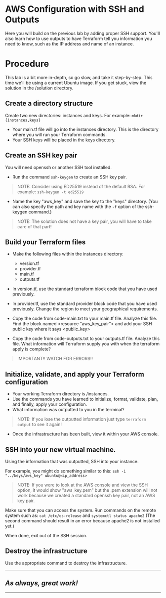 # AWS Configuration with SSH and Outputs
Here you will build on the previous lab by adding proper SSH support. You'll also learn how to use outputs to have Terraform tell you information you need to know, such as the IP address and name of an instance.

# Procedure
This lab is a bit more in-depth, so go slow, and take it step-by-step. This time we'll be using a current Ubuntu image. If you get stuck, view the solution in the /solution directory. 

## Create a directory structure
Create two new directories: instances and keys.
For example: `mkdir {instances,keys}`
- Your main.tf file will go into the instances directory. This is the directory where you will run your Terraform commands.
- Your SSH keys will be placed in the keys directory.

## Create an SSH key pair
You will need openssh or another SSH tool installed. 
- Run the command `ssh-keygen` to create an SSH key pair.

> NOTE: Consider using ED25519 instead of the default RSA. 
> For example: `ssh-keygen -t ed25519`

- Name the key "aws_key" and save the key to the "keys" directory. (You can also specify the path and key name with the `-f` option of the ssh-keygen command.)

> NOTE: The solution does not have a key pair, you will have to take care of that part!

## Build your Terraform files
- Make the following files within the instances directory:

  - version.tf
  - provider.tf
  - main.tf
  - outputs.tf

- In version.tf, use the standard terraform block code that you have used previously.
- In provider.tf, use the standard provider block code that you have used previously. Change the region to meet your geographical requirements.
- Copy the code from code-main.txt to your main.tf file. Analyze this file. Find the block named <resource "aws_key_pair"> and add your SSH public key where it says <public_key>
- Copy the code from code-outputs.txt to your outputs.tf file. Analyze this file. What information will Terraform supply you with when the terraform apply is complete? 
> IMPORTANT!! WATCH FOR ERRORS!!

## Initialize, validate, and apply your Terraform configuration
- Your working Terraform directory is /instances. 
- Use the commands you have learned to initialize, format, validate, plan, and finally, apply your configuration. 
- What information was outputted to you in the terminal?

> NOTE: If you lose the outputted information just type `terraform output` to see it again!

- Once the infrastructure has been built, view it within your AWS console.

## SSH into your new virtual machine.
Using the information that was outputted, SSH into your instance.

For example, you might do something similar to this:
`ssh -i "../keys/aws_key" ubuntu@<ip_address>`

> NOTE: If you were to look at the AWS console and view the SSH option, it would show "aws_key.pem" but the .pem extension will not work because we created a standard openssh key pair, not an AWS key pair.

Make sure that you can access the system. Run commands on the remote system such as:
`cat /etc/os-release`
and
`systemctl status apache2`
(The second command should result in an error because apache2 is not installed yet.)

When done, exit out of the SSH session.

## Destroy the infrastructure
Use the appropriate command to destroy the infrastructure. 

---
## *As always, great work!*
---